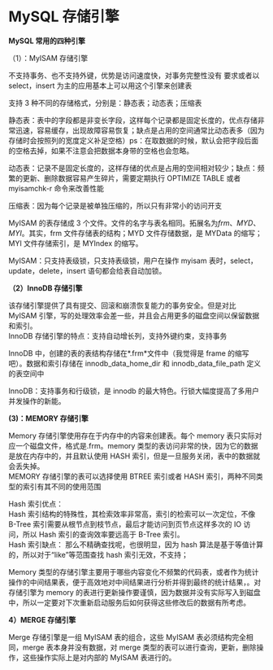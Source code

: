 # MySQL 存储引擎

**MySQL 常用的四种引擎**

（1）：MyISAM 存储引擎

不支持事务、也不支持外键，优势是访问速度快，对事务完整性没有 要求或者以 select，insert 为主的应用基本上可以用这个引擎来创建表

支持 3 种不同的存储格式，分别是：静态表；动态表；压缩表

静态表：表中的字段都是非变长字段，这样每个记录都是固定长度的，优点存储非常迅速，容易缓存，出现故障容易恢复；缺点是占用的空间通常比动态表多（因为存储时会按照列的宽度定义补足空格）ps：在取数据的时候，默认会把字段后面的空格去掉，如果不注意会把数据本身带的空格也会忽略。

动态表：记录不是固定长度的，这样存储的优点是占用的空间相对较少；缺点：频繁的更新、删除数据容易产生碎片，需要定期执行 OPTIMIZE TABLE 或者 myisamchk-r 命令来改善性能

压缩表：因为每个记录是被单独压缩的，所以只有非常小的访问开支

MyISAM 的表存储成 3 个文件。文件的名字与表名相同。拓展名为*frm*、_MYD_、_MYI_。其实，frm 文件存储表的结构；MYD 文件存储数据，是 MYData 的缩写；MYI 文件存储索引，是 MYIndex 的缩写。

MyISAM：只支持表级锁，只支持表级锁，用户在操作 myisam 表时，select，update，delete，insert 语句都会给表自动加锁。

**（2）InnoDB 存储引擎**

该存储引擎提供了具有提交、回滚和崩溃恢复能力的事务安全。但是对比 MyISAM 引擎，写的处理效率会差一些，并且会占用更多的磁盘空间以保留数据和索引。  
InnoDB 存储引擎的特点：支持自动增长列，支持外键约束，支持事务

InnoDB 中，创建的表的表结构存储在*.frm*文件中（我觉得是 frame 的缩写吧）。数据和索引存储在 innodb_data_home_dir 和 innodb_data_file_path 定义的表空间中

InnoDB：支持事务和行级锁，是 innodb 的最大特色。行锁大幅度提高了多用户并发操作的新能。

**(3)：MEMORY 存储引擎**

Memory 存储引擎使用存在于内存中的内容来创建表。每个 memory 表只实际对应一个磁盘文件，格式是.frm。memory 类型的表访问非常的快，因为它的数据是放在内存中的，并且默认使用 HASH 索引，但是一旦服务关闭，表中的数据就会丢失掉。  
MEMORY 存储引擎的表可以选择使用 BTREE 索引或者 HASH 索引，两种不同类型的索引有其不同的使用范围

Hash 索引优点：  
Hash 索引结构的特殊性，其检索效率非常高，索引的检索可以一次定位，不像 B-Tree 索引需要从根节点到枝节点，最后才能访问到页节点这样多次的 IO 访问，所以 Hash 索引的查询效率要远高于 B-Tree 索引。  
Hash 索引缺点： 那么不精确查找呢，也很明显，因为 hash 算法是基于等值计算的，所以对于“like”等范围查找 hash 索引无效，不支持；

Memory 类型的存储引擎主要用于哪些内容变化不频繁的代码表，或者作为统计操作的中间结果表，便于高效地对中间结果进行分析并得到最终的统计结果，。对存储引擎为 memory 的表进行更新操作要谨慎，因为数据并没有实际写入到磁盘中，所以一定要对下次重新启动服务后如何获得这些修改后的数据有所考虑。

**4）MERGE 存储引擎**

Merge 存储引擎是一组 MyISAM 表的组合，这些 MyISAM 表必须结构完全相同，merge 表本身并没有数据，对 merge 类型的表可以进行查询，更新，删除操作，这些操作实际上是对内部的 MyISAM 表进行的。
